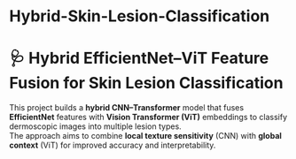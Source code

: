 # Hybrid-Skin-Lesion-Classification
# 🩺 Hybrid EfficientNet–ViT Feature Fusion for Skin Lesion Classification
This project builds a **hybrid CNN–Transformer** model that fuses **EfficientNet** features with **Vision Transformer (ViT)** embeddings to classify dermoscopic images into multiple lesion types.  
The approach aims to combine **local texture sensitivity** (CNN) with **global context** (ViT) for improved accuracy and interpretability.
